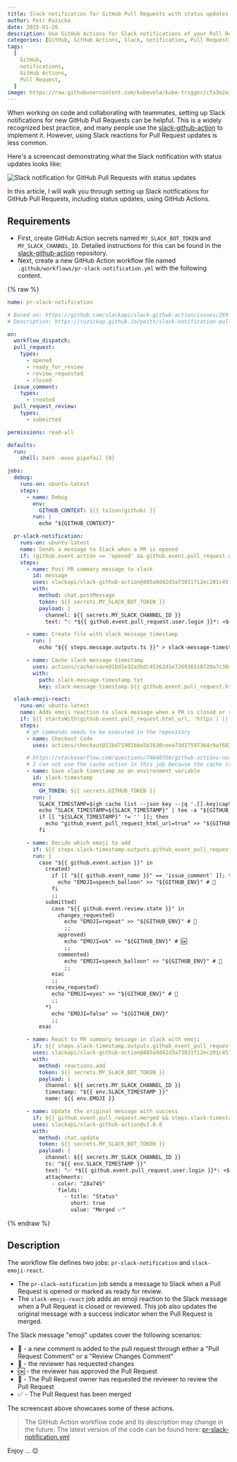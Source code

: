 ```yaml
---
title: Slack notification for GitHub Pull Requests with status updates
author: Petr Ruzicka
date: 2025-01-26
description: Use GitHub Actions for Slack notifications of your Pull Requests including the PR status updates
categories: [GitHub, GitHub Actions, Slack, notification, Pull Request]
tags:
  [
    GitHub,
    notifications,
    GitHub Actions,
    Pull Request,
  ]
image: https://raw.githubusercontent.com/kubevela/kube-trigger/cfa3e2e367b2886cf80735de795dbe45c94fb8bf/docs/img/overview/slack-logo.svg
---
```


When working on code and collaborating with teammates, setting up Slack
notifications for new GitHub Pull Requests can be helpful. This is a widely
recognized best practice, and many people use the [slack-github-action](https://github.com/slackapi/slack-github-action)
to implement it. However, using Slack reactions for Pull Request updates is less
common.

Here's a screencast demonstrating what the Slack notification with status
updates looks like:

![Slack notification for GitHub Pull Requests with status updates](/assets/img/posts/2025/2025-01-26-slack-notification-pull-request/pr-update-slack-notification-status-update.avif)

In this article, I will walk you through setting up Slack notifications for
GitHub Pull Requests, including status updates, using GitHub Actions.

## Requirements

- First, create GitHub Action secrets named `MY_SLACK_BOT_TOKEN` and
  `MY_SLACK_CHANNEL_ID`. Detailed instructions for this can be found in the
  [slack-github-action](https://github.com/slackapi/slack-github-action)
  repository.
- Next, create a new GitHub Action workflow file named
  `.github/workflows/pr-slack-notification.yml` with the following content.

{% raw %}

```yaml
name: pr-slack-notification

# Based on: https://github.com/slackapi/slack-github-action/issues/269
# Description: https://ruzickap.github.io/posts/slack-notification-pull-request/

on:
  workflow_dispatch:
  pull_request:
    types:
      - opened
      - ready_for_review
      - review_requested
      - closed
  issue_comment:
    types:
      - created
  pull_request_review:
    types:
      - submitted

permissions: read-all

defaults:
  run:
    shell: bash -euxo pipefail {0}

jobs:
  debug:
    runs-on: ubuntu-latest
    steps:
      - name: Debug
        env:
          GITHUB_CONTEXT: ${{ toJson(github) }}
        run: |
          echo "${GITHUB_CONTEXT}"

  pr-slack-notification:
    runs-on: ubuntu-latest
    name: Sends a message to Slack when a PR is opened
    if: (github.event.action == 'opened' && github.event.pull_request.draft == false) || github.event.action == 'ready_for_review'
    steps:
      - name: Post PR summary message to slack
        id: message
        uses: slackapi/slack-github-action@485a9d42d3a73031f12ec201c457e2162c45d02d # v2.0.0
        with:
          method: chat.postMessage
          token: ${{ secrets.MY_SLACK_BOT_TOKEN }}
          payload: |
            channel: ${{ secrets.MY_SLACK_CHANNEL_ID }}
            text: "💡 *${{ github.event.pull_request.user.login }}*: <${{ github.event.pull_request.html_url }}|#${{ github.event.pull_request.number }} - ${{ github.event.pull_request.title }}> (+${{ github.event.pull_request.additions }}, -${{ github.event.pull_request.deletions }})"

      - name: Create file with slack message timestamp
        run: |
          echo "${{ steps.message.outputs.ts }}" > slack-message-timestamp.txt

      - name: Cache slack message timestamp
        uses: actions/cache/save@1bd1e32a3bdc45362d1e726936510720a7c30a57 # v4.2.0
        with:
          path: slack-message-timestamp.txt
          key: slack-message-timestamp-${{ github.event.pull_request.html_url }}-${{ steps.message.outputs.ts }}

  slack-emoji-react:
    runs-on: ubuntu-latest
    name: Adds emoji reaction to slack message when a PR is closed or reviewed
    if: ${{ startsWith(github.event.pull_request.html_url, 'https') || startsWith(github.event.issue.pull_request.html_url, 'https') }}
    steps:
      # gh commands needs to be executed in the repository
      - name: Checkout Code
        uses: actions/checkout@11bd71901bbe5b1630ceea73d27597364c9af683 # v4.2.2

      # https://stackoverflow.com/questions/74640750/github-actions-not-finding-cache
      # I can not use the cache action in this job because the cache is not shared between runs
      - name: Save slack timestamp as an environment variable
        id: slack-timestamp
        env:
          GH_TOKEN: ${{ secrets.GITHUB_TOKEN }}
        run: |
          SLACK_TIMESTAMP=$(gh cache list --json key --jq '.[].key|capture("${{ github.event.pull_request.html_url || github.event.issue.pull_request.html_url }}-(?<x>.+)").x')
          echo "SLACK_TIMESTAMP=${SLACK_TIMESTAMP}" | tee -a "${GITHUB_ENV}"
          if [[ "${SLACK_TIMESTAMP}" != '' ]]; then
            echo "github_event_pull_request_html_url=true" >> "${GITHUB_OUTPUT}"
          fi

      - name: Decide which emoji to add
        if: ${{ steps.slack-timestamp.outputs.github_event_pull_request_html_url == 'true' }}
        run: |
          case "${{ github.event.action }}" in
            created)
              if [[ "${{ github.event_name }}" == 'issue_comment' ]]; then
                echo "EMOJI=speech_balloon" >> "${GITHUB_ENV}" # 💬
              fi
              ;;
            submitted)
              case "${{ github.event.review.state }}" in
                changes_requested)
                  echo "EMOJI=repeat" >> "${GITHUB_ENV}" # 🔁
                  ;;
                approved)
                  echo "EMOJI=ok" >> "${GITHUB_ENV}" # 🆗
                  ;;
                commented)
                  echo "EMOJI=speech_balloon" >> "${GITHUB_ENV}" # 💬
                  ;;
              esac
              ;;
            review_requested)
              echo "EMOJI=eyes" >> "${GITHUB_ENV}" # 👀
              ;;
            *)
              echo "EMOJI=false" >> "${GITHUB_ENV}"
              ;;
          esac

      - name: React to PR summary message in slack with emoji
        if: ${{ steps.slack-timestamp.outputs.github_event_pull_request_html_url == 'true' && env.EMOJI != 'false' }}
        uses: slackapi/slack-github-action@485a9d42d3a73031f12ec201c457e2162c45d02d # v2.0.0
        with:
          method: reactions.add
          token: ${{ secrets.MY_SLACK_BOT_TOKEN }}
          payload: |
            channel: ${{ secrets.MY_SLACK_CHANNEL_ID }}
            timestamp: "${{ env.SLACK_TIMESTAMP }}"
            name: ${{ env.EMOJI }}

      - name: Update the original message with success
        if: ${{ github.event.pull_request.merged && steps.slack-timestamp.outputs.github_event_pull_request_html_url == 'true' }}
        uses: slackapi/slack-github-action@v2.0.0
        with:
          method: chat.update
          token: ${{ secrets.MY_SLACK_BOT_TOKEN }}
          payload: |
            channel: ${{ secrets.MY_SLACK_CHANNEL_ID }}
            ts: "${{ env.SLACK_TIMESTAMP }}"
            text: "✅ *${{ github.event.pull_request.user.login }}*: <${{ github.event.pull_request.html_url }}|#${{ github.event.pull_request.number }} - ${{ github.event.pull_request.title }}> (+${{ github.event.pull_request.additions }}, -${{ github.event.pull_request.deletions }})"
            attachments:
              - color: "28a745"
                fields:
                  - title: "Status"
                    short: true
                    value: "Merged ✅"
```

{% endraw %}

## Description

The workflow file defines two jobs: `pr-slack-notification` and
`slack-emoji-react`.

- The `pr-slack-notification` job sends a message to Slack when a Pull Request
  is opened or marked as ready for review.
- The `slack-emoji-react` job adds an emoji reaction to the Slack message when
  a Pull Request is closed or reviewed. This job also updates the original
  message with a success indicator when the Pull Request is merged.

The Slack message "emoji" updates cover the following scenarios:

- 💬 - a new comment is added to the pull request through either a "Pull Request
  Comment" or a "Review Changes Comment"
- 🔁 - the reviewer has requested changes
- 🆗 - the reviewer has approved the Pull Request
- 👀 - The Pull Request owner has requested the reviewer to review the Pull
  Request
- ✅ - The Pull Request has been merged

The screencast above showcases some of these actions.

> The GitHub Action workflow code and its description may change in the future.
> The latest version of the code can be found here:
> [pr-slack-notification.yml](https://github.com/ruzickap/malware-cryptominer-container/blob/main/.github/workflows/pr-slack-notification.yml)

Enjoy ... 😉
